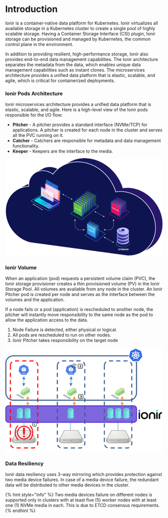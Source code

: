 # Introduction

Ionir is a container-native data platform for Kubernetes. Ionir virtualizes all available storage in a Kubernetes cluster to create a single pool of highly scalable storage. Having a Container Storage Interface (CSI) plugin, Ionir storage can be provisioned and managed by Kubernetes, the common control plane in the environment.

In addition to providing resilient, high-performance storage, Ionir also provides end-to-end data management capabilities. The Ionir architecture separates the metadata from the data, which enables unique data management capabilities such as instant clones. The microservices architecture provides a unified data platform that is elastic, scalable, and agile, which is critical for containerized deployments.

### Ionir Pods Architecture

Ionir microservices architecture provides a unified data platform that is elastic, scalable, and agile. Here is a high-level view of the Ionir pods responsible for the I/O flow:

* **Pitcher** - A pitcher provides a standard interface (NVMe/TCP) for applications. A pitcher is created for each node in the cluster and serves all the PVC running on it.
* **Catcher** - Catchers are responsible for metadata and data management functionality.
* **Keeper** - Keepers are the interface to the media.

![](../.gitbook/assets/micro.png)

### Ionir Volume

When an application (pod) requests a persistent volume claim (PVC), the Ionir storage provisioner creates a thin provisioned volume (PV) in the Ionir Storage Pool. All volumes are available from any node in the cluster. An Ionir Pitcher pod is created per node and serves as the interface between the volumes and the application.

If a node fails or a pod (application) is rescheduled to another node, the pitcher will instantly move responsibility to the same node as the pod to allow the application access to the data.

1. Node Failure is detected, either physical or logical.
2. All pods are rescheduled to run on other nodes.
3. Ionir Pitcher takes responsibility on the target node

![](<../.gitbook/assets/nodes (1).png>)

### Data Resiliency

Ionir data resiliency uses 3-way mirroring which provides protection against two media device failures. In case of a media device failure, the redundant data will be distributed to other media devices in the cluster.

{% hint style="info" %}
Two media devices failure on different nodes is supported only in clusters with at least five (5) worker nodes with at least one (1) NVMe media in each. This is due to ETCD consensus requirements.
{% endhint %}
